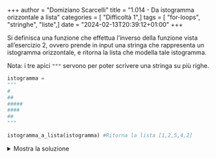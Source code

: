 +++
author = "Domiziano Scarcelli"
title = "1.014 - Da istogramma orizzontale a lista"
categories = [ "Difficoltà 1",]
tags = [ "for-loops", "stringhe", "liste",]
date = "2024-02-13T20:39:12+01:00"
+++

Si definisca una funzione che effettua l’inverso della funzione vista all’esercizio 2, ovvero prende in input una stringa che rappresenta un istogramma orizzontale, e ritorna la lista che modella tale istogramma.

Nota: i tre apici `"""` servono per poter scrivere una stringa su più righe.

```python
istogramma =
"""
#
##
#####
####
##
"""

istogramma_a_lista(istogramma) #Ritorna la lista [1,2,5,4,2]

```

<details>
<summary>Mostra la soluzione</summary>

```python
def lista_da_ist_orizzontale(istogramma):
    """
    Prende in input un'istogramma orizzontale e ritorna la lista che lo genera
    """
    lista_finale = []
    righe_ist = istogramma.split("\n")
    for riga in righe_ist:
        if len(riga) != 0:
            lista_finale.append(len(riga))
    return lista_finale
```

</details>

